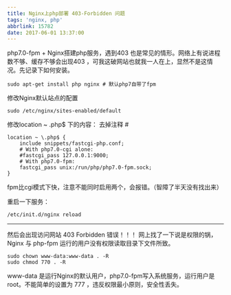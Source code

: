 ```yaml
---
title: Nginx上php部署 403-Forbidden 问题
tags: 'nginx, php'
abbrlink: 15782
date: 2017-06-01 13:37:00
---
```



php7.0-fpm + Nginx搭建php服务，遇到403 也是常见的情形。网络上有说进程数不够、缓存不够会出现403 ，可我这破网站也就我一人在上，显然不是这情况。先记录下如何安装。
	
	sudo apt-get install php nginx # 默认php7自带了fpm
修改Nginx默认站点的配置

<!--more-->

	
	sudo /etc/nginx/sites-enabled/default
	
修改location ~ \.php$ 下的内容：
去掉注释 #

	location ~ \.php$ {
		include snippets/fastcgi-php.conf;
		# With php7.0-cgi alone:
		#fastcgi_pass 127.0.0.1:9000;
		# With php7.0-fpm:
		fastcgi_pass unix:/run/php/php7.0-fpm.sock;
	}

fpm比cgi模式下快，注意不能同时启用两个，会报错。（智障了半天没有找出来）

重启一下服务：
	
	/etc/init.d/nginx reload

---

然后会出现访问网站 403 Forbidden 错误！！！
网上找了一下说是权限的锅，Nginx 与 php-fpm 运行的用户没有权限读取目录下文件所致。

	sudo chown www-data:www-data . -R
	sudo chmod 770 . -R

www-data 是运行Nginx的默认用户，php7.0-fpm写入系统服务，运行用户是root。不能简单的设置为 777 ，违反权限最小原则，安全性丢失。
